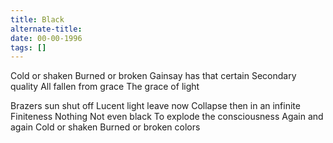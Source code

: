 ```yaml
---
title: Black
alternate-title:
date: 00-00-1996
tags: []
---
```


Cold or shaken
Burned or broken
Gainsay has that certain
Secondary quality
All fallen from grace
The grace of light

Brazers sun shut off
Lucent light leave now
Collapse then in an infinite
Finiteness
Nothing
Not even black
To explode the consciousness
Again and again
Cold or shaken
Burned or broken
colors